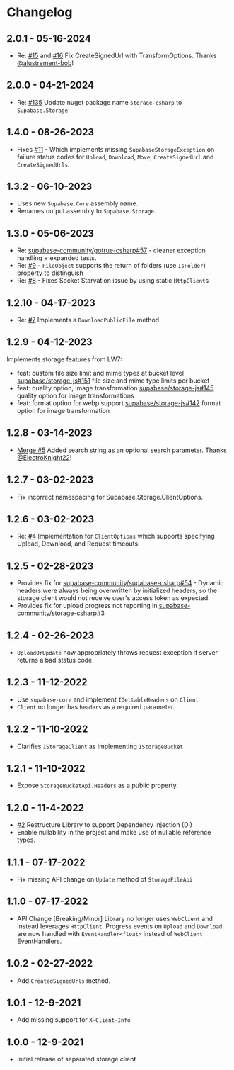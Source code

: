 ﻿# Changelog

## 2.0.1 - 05-16-2024

- Re: [#15](https://github.com/supabase-community/storage-csharp/issues/15)
  and [#16](https://github.com/supabase-community/storage-csharp/pull/16)
  Fix CreateSignedUrl with TransformOptions. Thanks [@alustrement-bob](https://github.com/alustrement-bob)!

## 2.0.0 - 04-21-2024

- Re: [#135](https://github.com/supabase-community/supabase-csharp/issues/135) Update nuget package
  name `storage-csharp` to `Supabase.Storage`

## 1.4.0 - 08-26-2023

- Fixes [#11](https://github.com/supabase-community/storage-csharp/issues/11) - Which implements
  missing `SupabaseStorageException` on failure status codes for `Upload`, `Download`, `Move`, `CreateSignedUrl`
  and `CreateSignedUrls`.

## 1.3.2 - 06-10-2023

- Uses new `Supabase.Core` assembly name.
- Renames output assembly to `Supabase.Storage`.

## 1.3.0 - 05-06-2023

- Re: [supabase-community/gotrue-csharp#57](https://github.com/supabase-community/gotrue-csharp/pull/57) - cleaner
  exception handling + expanded tests.
- Re: [#9](https://github.com/supabase-community/storage-csharp/issues/9) - `FileObject` supports the return of
  folders (use `IsFolder`) property to distinguish
- Re: [#8](https://github.com/supabase-community/storage-csharp/issues/8) - Fixes Socket Starvation issue by using
  static `HttpClient`s

## 1.2.10 - 04-17-2023

- Re: [#7](https://github.com/supabase-community/storage-csharp/issues/7) Implements a `DownloadPublicFile` method.

## 1.2.9 - 04-12-2023

Implements storage features from LW7:

- feat: custom file size limit and mime types at bucket
  level [supabase/storage-js#151](https://github.com/supabase/storage-js/pull/151) file size and mime type limits per
  bucket
- feat: quality option, image transformation [supabase/storage-js#145](https://github.com/supabase/storage-js/pull/152)
  quality option for image transformations
- feat: format option for webp support [supabase/storage-js#142](https://github.com/supabase/storage-js/pull/142) format
  option for image transformation

## 1.2.8 - 03-14-2023

- [Merge #5](https://github.com/supabase-community/storage-csharp/pull/5) Added search string as an optional search
  parameter. Thanks [@ElectroKnight22](https://github.com/ElectroKnight22)!

## 1.2.7 - 03-02-2023

- Fix incorrect namespacing for Supabase.Storage.ClientOptions.

## 1.2.6 - 03-02-2023

- Re: [#4](https://github.com/supabase-community/storage-csharp/issues/4) Implementation for `ClientOptions` which
  supports specifying Upload, Download, and Request timeouts.

## 1.2.5 - 02-28-2023

- Provides fix
  for [supabase-community/supabase-csharp#54](https://github.com/supabase-community/supabase-csharp/issues/54) - Dynamic
  headers were always being overwritten by initialized headers, so the storage client would not receive user's access
  token as expected.
- Provides fix for upload progress not reporting
  in [supabase-community/storage-csharp#3](https://github.com/supabase-community/storage-csharp/issues/3)

## 1.2.4 - 02-26-2023

- `UploadOrUpdate` now appropriately throws request exception if server returns a bad status code.

## 1.2.3 - 11-12-2022

- Use `supabase-core` and implement `IGettableHeaders` on `Client`
- `Client` no longer has `headers` as a required parameter.

## 1.2.2 - 11-10-2022

- Clarifies `IStorageClient` as implementing `IStorageBucket`

## 1.2.1 - 11-10-2022

- Expose `StorageBucketApi.Headers` as a public property.

## 1.2.0 - 11-4-2022

- [#2](https://github.com/supabase-community/storage-csharp/issues/2) Restructure Library to support Dependency
  Injection (DI)
- Enable nullability in the project and make use of nullable reference types.

## 1.1.1 - 07-17-2022

- Fix missing API change on `Update` method of `StorageFileApi`

## 1.1.0 - 07-17-2022

- API Change [Breaking/Minor] Library no longer uses `WebClient` and instead leverages `HttpClient`. Progress events
  on `Upload` and `Download` are now handled with `EventHandler<float>` instead of `WebClient` EventHandlers.

## 1.0.2 - 02-27-2022

- Add `CreatedSignedUrls` method.

## 1.0.1 - 12-9-2021

- Add missing support for `X-Client-Info`

## 1.0.0 - 12-9-2021

- Initial release of separated storage client
